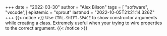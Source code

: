 +++
date = "2022-03-30"
author = "Alex Bilson"
tags = [ "software", "vscode",]
epistemic = "sprout"
lastmod = "2022-10-05T21:21:14.326Z"
+++
{{< notice >}}
Use `CTRL-SHIFT-SPACE` to show constructor arguments while creating a class. Extremely useful when your trying to wire properties to the correct argument.
{{< /notice >}}
